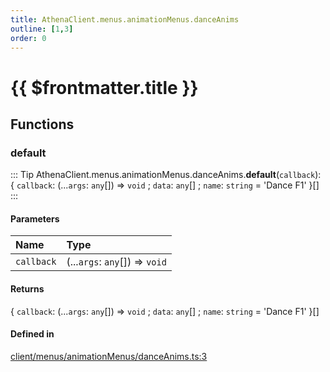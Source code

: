 ```yaml
---
title: AthenaClient.menus.animationMenus.danceAnims
outline: [1,3]
order: 0
---
```


# {{ $frontmatter.title }}


## Functions

### default

::: Tip
AthenaClient.menus.animationMenus.danceAnims.**default**(`callback`): { `callback`: (...`args`: `any`[]) => `void` ; `data`: `any`[] ; `name`: `string` = 'Dance F1' }[]
:::

#### Parameters

| Name | Type |
| :------ | :------ |
| `callback` | (...`args`: `any`[]) => `void` |

#### Returns

{ `callback`: (...`args`: `any`[]) => `void` ; `data`: `any`[] ; `name`: `string` = 'Dance F1' }[]

#### Defined in

[client/menus/animationMenus/danceAnims.ts:3](https://github.com/Stuyk/altv-athena/blob/6013452/src/core/client/menus/animationMenus/danceAnims.ts#L3)
